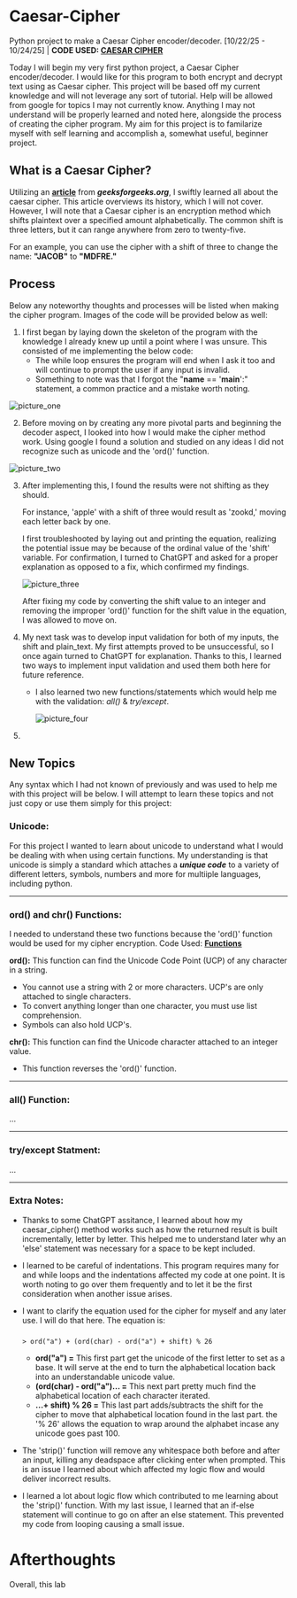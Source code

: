 # Caesar-Cipher
Python project to make a Caesar Cipher encoder/decoder. [10/22/25 - 10/24/25] | **CODE USED: [CAESAR CIPHER](caesar_cipher_cracker.py)**

Today I will begin my very first python project, a Caesar Cipher encoder/decoder. I would like for this program to both encrypt and decrypt text using as Caesar cipher. This project will be based off my current knowledge and will not leverage any sort of tutorial. Help will be allowed from google for topics I may not currently know. Anything I may not understand will be properly learned and noted here, alongside the process of creating the cipher program. My aim for this project is to familarize myself with self learning and accomplish a, somewhat useful, beginner project.

## What is a Caesar Cipher?

Utilizing an **[article](https://www.geeksforgeeks.org/ethical-hacking/caesar-cipher-in-cryptography/)** from **_geeksforgeeks.org_**, I swiftly learned all about the caesar cipher. This article overviews its history, which I will not cover. However, I will note that a Caesar cipher is an encryption method which shifts plaintext over a specified amount alphabetically. The common shift is three letters, but it can range anywhere from zero to twenty-five.

For an example, you can use the cipher with a shift of three to change the name: **"JACOB"** to **"MDFRE."**

## Process

Below any noteworthy thoughts and processes will be listed when making the cipher program. Images of the code will be provided below as well:

1. I first began by laying down the skeleton of the program with the knowledge I already knew up until a point where I was unsure. This consisted of me implementing the below code:
   * The while loop ensures the program will end when I ask it too and will continue to prompt the user if any input is invalid.
   * Something to note was that I forgot the "__name__ == '__main__':" statement, a common practice and a mistake worth noting.

![picture_one](https://github.com/MichaelJbyte/Caesar-Cipher/blob/1cb6b03db605869c243ac71262f0e49b31b298e7/C_cipher_01.png)

2. Before moving on by creating any more pivotal parts and beginning the decoder aspect, I looked into how I would make the cipher method work. Using google I found a solution and studied on any ideas I did not recognize such as unicode and the 'ord()' function.

![picture_two](https://github.com/MichaelJbyte/Caesar-Cipher/blob/bfbd93daf4758cee9afdcda2d5e137a5291454c0/C_cipher_02.png)

3. After implementing this, I found the results were not shifting as they should.

   For instance, 'apple' with a shift of three would result as 'zookd,' moving each letter back by one.

   I first troubleshooted by laying out and printing the equation, realizing the potential issue may be because of the ordinal value of the 'shift' variable. For confirmation, I turned to ChatGPT and asked for a proper explanation as opposed to a fix, which confirmed my findings.

   ![picture_three](https://github.com/MichaelJbyte/Caesar-Cipher/blob/e2a1e82686edeed558f0de2f397eec30354b13dc/C_cipher_03.png)

   After fixing my code by converting the shift value to an integer and removing the improper 'ord()' function for the shift value in the equation, I was allowed to move on.

4. My next task was to develop input validation for both of my inputs, the shift and plain_text. My first attempts proved to be unsuccessful, so I once again turned to ChatGPT for explanation. Thanks to this, I learned two ways to implement input validation and used them both here for future reference.
   * I also learned two new functions/statements which would help me with the validation: _all()_ & _try/except_.
  
     ![picture_four](https://github.com/MichaelJbyte/Caesar-Cipher/blob/76ffe4b50708fc05c7503068cf5b3c2f1f647cda/C_cipher_04.png)

5.  



## New Topics

Any syntax which I had not known of previously and was used to help me with this project will be below. I will attempt to learn these topics and not just copy or use them simply for this project:

### Unicode:

For this project I wanted to learn about unicode to understand what I would be dealing with when using certain functions. My understanding is that unicode is simply a standard which attaches a **_unique code_** to a variety of different letters, symbols, numbers and more for multiiple languages, including python.

---

### ord() and chr() Functions:

I needed to understand these two functions because the 'ord()' function would be used for my cipher encryption.   Code Used: **[Functions](Unicode_func.py)**

**ord():** This function can find the Unicode Code Point (UCP) of any character in a string.
  * You cannot use a string with 2 or more characters. UCP's are only attached to single characters.
  * To convert anything longer than one character, you must use list comprehension.
  * Symbols can also hold UCP's.

**chr():** This function can find the Unicode character attached to an integer value.
  * This function reverses the 'ord()' function.
    
---

### all() Function:

...

---

### try/except Statment:

...

---
### Extra Notes:

* Thanks to some ChatGPT assitance, I learned about how my caesar_cipher() method works such as how the returned result is built incrementally, letter by letter. This helped me to understand later why an 'else' statement was necessary for a space to be kept included.

* I learned to be careful of indentations. This program requires many for and while loops and the indentations affected my code at one point. It is worth noting to go over them frequently and to let it be the first consideration when another issue arises.

* I want to clarify the equation used for the cipher for myself and any later use. I will do that here. The equation is:
  ###
      > ord("a") + (ord(char) - ord("a") + shift) % 26
  - **ord("a") =** This first part get the unicode of the first letter to set as a base. It will serve at the end to turn the alphabetical location back into an understandable unicode value.
  - **(ord(char) - ord("a")... =** This next part pretty much find the alphabetical location of each character iterated.
  - **...+ shift) % 26 =**  This last part adds/subtracts the shift for the cipher to move that alphabetical location found in the last part. the '% 26' allows the equation to wrap around the alphabet incase any unicode goes past 100.
 
* The 'strip()' function will remove any whitespace both before and after an input, killing any deadspace after clicking enter when prompted. This is an issue I learned about which affected my logic flow and would deliver incorrect results.
 
 * I learned a lot about logic flow which contributed to me learning about the 'strip()' function. With my last issue, I learned that an if-else statement will continue to go on after an else statement. This prevented my code from looping causing a small issue.

# Afterthoughts

Overall, this lab 
